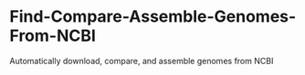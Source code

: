 # Find-Compare-Assemble-Genomes-From-NCBI
Automatically download, compare, and assemble genomes from NCBI 
